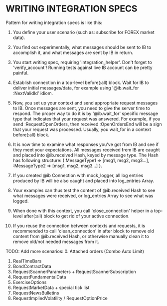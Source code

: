 # WRITING INTEGRATION SPECS

Pattern for writing integration specs is like this:

1. You define your user scenario (such as: subscribe for FOREX market data).

2. You find out experimentally, what messages should be sent to IB to accomplish it,
   and what messages are sent by IB in return.

3. You start writing spec, requiring 'integration_helper'. Don't forget to
   'verify_account'! Running tests against live IB account can be pretty painful.

4. Establish connection in a top-level before(:all) block. Wait for IB to deliver
   initial messages/data, for example using '@ib.wait_for :NextValidId' idiom.

5. Now, you set up your context and send appropriate request messages to IB. Once
   messages are sent, you need to give the server time to respond. The proper way
   to do it is by '@ib.wait_for' specific message type that indicates that your
   request was answered. For example, if you send :RequestOpenOrders, then received
   :OpenOrdersEnd will be a sign that your request was processed. Usually, you
   wait_for in a context before(:all) block.

6. It is now time to examine what responses you've got from IB and see if they meet
   your expectations. All messages received frem IB are caught and placed into
   @ib.received Hash, keyed by message type. The Hash has following structure:
   {:MessageType1 => [msg1, msg2, msg3...], :MessageType2 => [msg1, msg2, msg3...] }.

7. If you created @ib Connection with mock_logger, all log entries produced by IB
   will be also caught and placed into log_entries Array.

8. Your examples can thus test the content of @ib.received Hash to see what messages
   were received, or log_entries Array to see what was logged.

9. When done with this context, you call 'close_connection' helper in a top-level
   after(:all) block to get rid of your active connection.

10. If you reuse the connection between contexts and requests, it is recommended to
   call 'clean_connection' in after block to remove old content from @ib.received Hash,
   or otherwise manually clean it to remove old/not needed messages from it.

TODO: Add more scenarios:
0. Attached orders (Combo Auto Limit)
1. RealTimeBars
2. BondContractData
3. RequestScannerParameters + RequestScannerSubscription
4. RequestFundamentalData
5. ExerciseOptions
6. RequestMarketData + special tick list
7. RequestNewsBulletins
8. RequestImpliedVolatility / RequestOptionPrice
